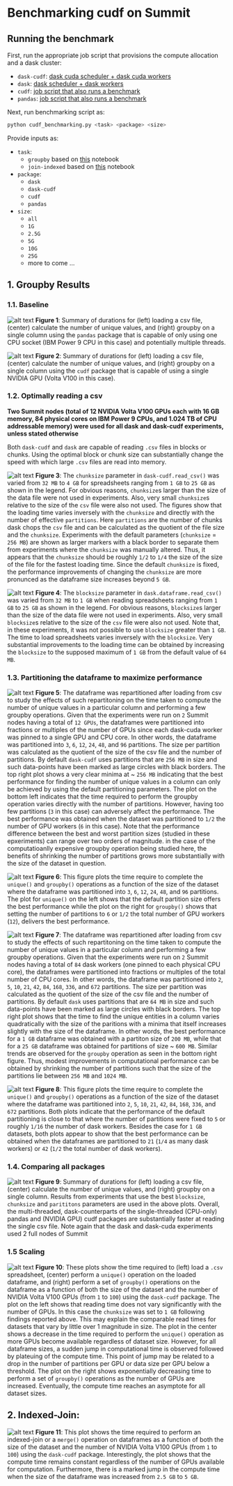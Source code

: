 # Benchmarking cudf on Summit

## Running the benchmark

First, run the appropriate job script that provisions the compute allocation and a dask cluster:
* `dask-cudf`: [dask cuda scheduler + dask cuda workers](./job_scripts/launch_dask_cuda_cluster.lsf) 
* `dask`: [dask scheduler + dask workers](./job_scripts/launch_dask_cuda_cluster.lsf)
* `cudf`: [job script that also runs a benchmark](./job_scripts/launch_cudf.lsf)
* `pandas`: [job script that also runs a benchmark](./job_scripts/launch_pandas.lsf)

Next, run benchmarking script as: 

```bash
python cudf_benchmarking.py <task> <package> <size>
```

Provide inputs as:
* `task`: 
  * `groupby` based on [this](https://github.com/mrocklin/dask-gpu-benchmarks/blob/master/groupby-aggregations.ipynb) notebook
  * `join-indexed` based on [this](https://github.com/mrocklin/dask-gpu-benchmarks/blob/master/join-indexed.ipynb) notebook
* `package`:
  * `dask`
  * `dask-cudf`
  * `cudf`
  * `pandas`
* `size`:
  * `all`
  * `1G`
  * `2.5G`
  * `5G`
  * `10G`
  * `25G`
  * more to come ...

## 1. Groupby Results

### 1.1. Baseline 
![alt text](./figures/pandas_benchmarks.png "Pandas baseline")
**Figure 1**: Summary of durations for (left) loading a csv file, (center) calculate the number of unique values, and (right) groupby on a single column using the ``pandas`` package that is capable of only using one CPU socket (IBM Power 9 CPU in this case) and potentially multiple threads. 

![alt text](./figures/cudf_benchmarks.png "cudf baseline")
**Figure 2**: Summary of durations for (left) loading a csv file, (center) calculate the number of unique values, and (right) groupby on a single column using the ``cudf`` package that is capable of using a single NVIDIA GPU (Volta V100 in this case).

### 1.2. Optimally reading a csv

**Two Summit nodes (total of 12 NVIDIA Volta V100 GPUs each with 16 GB memory, 84 physical cores on IBM Power 9 CPUs, and 1.024 TB of CPU addressable memory) were used for all dask and dask-cudf experiments, unless stated otherwise**

Both `dask-cudf` and `dask` are capable of reading `.csv` files in blocks or chunks. Using the optimal block or chunk size can substantially change the speed with which large `.csv` files are read into memory. 

![alt text](./figures/Dask-cudf_chunk_sizes_load_times_3.png  "dask cudf chunksize")
**Figure 3**: The `chunksize` parameter in `dask-cudf.read_csv()` was varied from `32 MB` to `4 GB` for spreadsheets ranging from `1 GB` to `25 GB` as shown in the legend. For obvious reasons, `chunksize`s larger than the size of the data file were not used in experiments. Also, very small `chunksize`s relative to the size of the `csv` file were also not used. The figures show that the loading time varies inversely with the `chunksize` and directly with the number of effective `partitions`. Here `partitions` are the number of chunks dask chops the `csv` file and can be calculated as the quotient of the file size and the `chunksize`. Experiments with the default parameters (`chunksize` = `256 MB`) are shown as larger markers with a black border to separate them from experiments where the `chunksize` was manually altered. Thus, it appears that the `chunksize` should be roughly `1/2` to `1/4` the size of the size of the file for the fastest loading time. Since the default `chunksize` is fixed, the performance improvements of changing the `chunksize` are more pronunced as the dataframe size increases beyond `5 GB`.

![alt text](./figures/Dask_block_sizes_load_times_3.png  "dask blocksize")
**Figure 4**: The `blocksize` parameter in `dask.dataframe.read_csv()` was varied from `32 MB` to `1 GB` when reading  spreadsheets ranging from `1 GB` to `25 GB` as shown in the legend. For obvious reasons, `blocksize`s larger than the size of the data file were not used in experiments. Also, very small `blocksize`s relative to the size of the `csv` file were also not used. Note that, in these experiments, it was not possible to use `blocksize` greater than `1 GB`. The time to load spreadsheets varies inversely with the `blocksize`. Very substantial improvements to the loading time can be obtained by increasing the `blocksize` to the supposed maximum of `1 GB` from the default value of `64 MB`. 

### 1.3. Partitioning the dataframe to maximize performance

![alt text](./figures/Dask_cudf_partition_size_vs_unique_groupby_time_2.png  "dask cudf partitions")
**Figure 5**: The dataframe was repartitioned after loading from csv to study the effects of such repartitoning on the time taken to compute the number of unique values in a particular column and performing a few groupby operations. Given that the experiments were run on `2` Summit nodes having a total of `12 GPUs`, the dataframes were partitioned into fractions or multiples of the number of GPUs since each dask-cuda worker was pinned to a single GPU and CPU core. In other words, the dataframe was partitioned into `3`, `6`, `12`, `24`, `48`, and `96` partitions. The size per partition was calculated as the quotient of the size of the csv file and the number of partitions. By default `dask-cudf` uses partitions that are `256 MB` in size and such data-points have been marked as large circles with black borders. The top right plot shows a very clear minima at ~ `256 MB` indicating that the best performance for finding the number of unique values in a column can only be achieved by using the default partitioning parameters. The plot on the bottom left indicates that the time required to perform the groupby operation varies directly with the number of partitions. However, having too few partitions (`3` in this case) can adversely affect the performance. The best performance was obtained when the dataset was partitioned to `1/2` the number of GPU workers (`6` in this case). Note that the performance difference between the best and worst partition sizes (studied in these epxeriments) can range over two orders of magnitude. in the case of the computatioanlly expensive groupby operation being studied here, the benefits of shrinking the number of partitions grows more substantially with the size of the dataset in question.

![alt text](./figures/Dask_cudf_groupby_timing_vs_partitions.png "dask cudf what partitions") 
**Figure 6**: This figure plots the time require to complete the `unique()` and `groupby()` operations as a function of the size of the dataset where the dataframe was partitioned into `3`, `6`, `12`, `24`, `48`, and `96` partitions. The plot for `unique()` on the left shows that the default partition size offers the best performance while the plot on the right for `groupby()` shows that setting the number of partitions to `6` or `1/2` the total number of GPU workers (`12`), delivers the best performance.  

![alt text](./figures/Dask_partition_size_vs_unique_groupby_time_2.png "dask partitions") 
**Figure 7**: The dataframe was repartitioned after loading from csv to study the effects of such repartitoning on the time taken to compute the number of unique values in a particular column and performing a few groupby operations. Given that the experiments were run on `2` Summit nodes having a total of `84` dask workers (one pinned to each physical CPU core), the dataframes were partitioned into fractions or multiples of the total number of CPU cores. In other words, the dataframe was partitioned into `2`, `5`, `10`, `21`, `42`, `84`, `168`, `336`, and `672` partitions. The size per partition was calculated as the quotient of the size of the csv file and the number of partitions. By default `dask` uses partitions that are `64 MB` in size and such data-points have been marked as large circles with black borders. The top right plot shows that the time to find the unique entities in a column varies quadratically with the size of the paritions with a minima that itself increases slightly with the size of the dataframe. In other words, the best performance for a `1 GB` dataframe was obtained with a partiton size of `200 MB`, while that for a `25 GB` dataframe was obtained for partitions of size ~ `600 MB`. Similar trends are observed for the `groupby` operation as seen in the bottom right figure. Thus, modest improvements in computational performance can be obtained by shrinking the number of partitions such that the size of the partitions lie between `256 MB` and `1024 MB`. 

![alt text](./figures/Dask_groupby_timing_vs_partitions.png "dask what partitions") 
**Figure 8**: This figure plots the time require to complete the `unique()` and `groupby()` operations as a function of the size of the dataset where the dataframe was partitioned into `2`, `5`, `10`, `21`, `42`, `84`, `168`, `336`, and `672` partitions. Both plots indicate that the performance of the default partitioning is close to that where the number of partitions were fixed to `5` or roughly `1/16` the number of dask workers. Besides the case for `1 GB` datasets, both plots appear to show that the best performance can be obtained when the dataframes are partitioned to `21` (`1/4` as many dask workers) or `42` (`1/2` the total number of dask workers). 

### 1.4. Comparing all packages
![alt text](./figures/groupby_packages_comparison.png "Summary of Groupby")
**Figure 9**: Summary of durations for (left) loading a csv file, (center) calculate the number of unique values, and (right) groupby on a single column. Results from experiments that use the best ``blocksize``, ``chunksize`` and ``parititons`` parameters are used in the above plots. Overall, the multi-threaded, dask-counterparts of the single-threaded (CPU-only) pandas and (NVIDIA GPU) cudf packages are substantially faster at reading the single csv file. Note again that the dask and dask-cuda experiments used 2 full nodes of Summit

### 1.5 Scaling
![alt text](./figures/dask_cudf_read_groupby_scaling.png "Groupby scaling")
**Figure 10**: These plots show the time required to (left) load a `.csv` spreadsheet, (center) perform a `unique()` operation on the loaded dataframe, and (right) perform a set of `groupby()` operations on the dataframe as a function of both the size of the dataset and the number of NVIDIA Volta V100 GPUs (from `1` to `100`) using the `dask-cudf` package. The plot on the left shows that reading time does not vary significantly with the number of GPUs. In this case the `chunksize` was set to `1 GB` following findings reported above. This may explain the comparable read times for datasets that vary by little over 1 magnitude in size. The plot in the center shows a decrease in the time required to perform the `unique()` operation as more GPUs become available regardless of dataset size. However, for all dataframe sizes, a sudden jump in computational time is observed followed by plateuing of the compute time. This point of jump may be related to a drop in the number of partitions per GPU or data size per GPU below a threshold. The plot on the right shows exponentially decreasing time to perform a set of `groupby()` operations as the number of GPUs are increased. Eventually, the compute time reaches an asymptote for all dataset sizes.  

## 2. Indexed-Join:
![alt text](./figures/dask_cudf_indexed_join_scaling.png "indexed join scaling") 
**Figure 11**: This plot shows the time required to perform an indexed-join or a `merge()` operation on dataframes as a function of both the size of the dataset and the number of NVIDIA Volta V100 GPUs (from `1` to `100`) using the `dask-cudf` package. Interestingly, the plot shows that the compute time remains constant regardless of the number of GPUs available for computation. Furthermore, there is a marked jump in the compute time when the size of the dataframe was increased from `2.5 GB` to `5 GB`.
